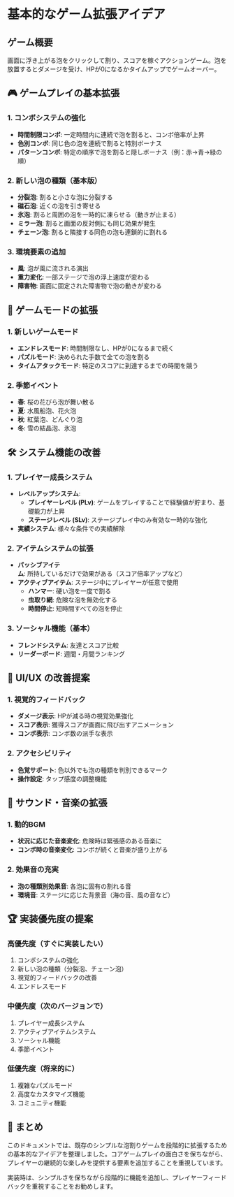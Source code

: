 # 基本的なゲーム拡張アイデア

## ゲーム概要
画面に浮き上がる泡をクリックして割り、スコアを稼ぐアクションゲーム。泡を放置するとダメージを受け、HPが0になるかタイムアップでゲームオーバー。

## 🎮 ゲームプレイの基本拡張

### 1. コンボシステムの強化
- **時間制限コンボ**: 一定時間内に連続で泡を割ると、コンボ倍率が上昇
- **色別コンボ**: 同じ色の泡を連続で割ると特別ボーナス
- **パターンコンボ**: 特定の順序で泡を割ると隠しボーナス（例：赤→青→緑の順）

### 2. 新しい泡の種類（基本版）
- **分裂泡**: 割ると小さな泡に分裂する
- **磁石泡**: 近くの泡を引き寄せる
- **氷泡**: 割ると周囲の泡を一時的に凍らせる（動きが止まる）
- **ミラー泡**: 割ると画面の反対側にも同じ効果が発生
- **チェーン泡**: 割ると隣接する同色の泡も連鎖的に割れる

### 3. 環境要素の追加
- **風**: 泡が風に流される演出
- **重力変化**: 一部ステージで泡の浮上速度が変わる
- **障害物**: 画面に固定された障害物で泡の動きが変わる

## 🎯 ゲームモードの拡張

### 1. 新しいゲームモード
- **エンドレスモード**: 時間制限なし、HPが0になるまで続く
- **パズルモード**: 決められた手数で全ての泡を割る
- **タイムアタックモード**: 特定のスコアに到達するまでの時間を競う

### 2. 季節イベント
- **春**: 桜の花びら泡が舞い散る
- **夏**: 水風船泡、花火泡
- **秋**: 紅葉泡、どんぐり泡
- **冬**: 雪の結晶泡、氷泡

## 🛠️ システム機能の改善

### 1. プレイヤー成長システム
- **レベルアップシステム**: 
  - **プレイヤーレベル (PLv)**: ゲームをプレイすることで経験値が貯まり、基礎能力が上昇
  - **ステージレベル (SLv)**: ステージプレイ中のみ有効な一時的な強化
- **実績システム**: 様々な条件での実績解除

### 2. アイテムシステムの拡張
- **パッシブアイテム**: 所持しているだけで効果がある（スコア倍率アップなど）
- **アクティブアイテム**: ステージ中にプレイヤーが任意で使用
  - **ハンマー**: 硬い泡を一度で割る
  - **虫取り網**: 危険な泡を無効化する
  - **時間停止**: 短時間すべての泡を停止

### 3. ソーシャル機能（基本）
- **フレンドシステム**: 友達とスコア比較
- **リーダーボード**: 週間・月間ランキング

## 🎨 UI/UX の改善提案

### 1. 視覚的フィードバック
- **ダメージ表示**: HPが減る時の視覚効果強化
- **スコア表示**: 獲得スコアが画面に飛び出すアニメーション
- **コンボ表示**: コンボ数の派手な表示

### 2. アクセシビリティ
- **色覚サポート**: 色以外でも泡の種類を判別できるマーク
- **操作設定**: タップ感度の調整機能

## 🎵 サウンド・音楽の拡張

### 1. 動的BGM
- **状況に応じた音楽変化**: 危険時は緊張感のある音楽に
- **コンボ時の音楽変化**: コンボが続くと音楽が盛り上がる

### 2. 効果音の充実
- **泡の種類別効果音**: 各泡に固有の割れる音
- **環境音**: ステージに応じた背景音（海の音、風の音など）

## 🏆 実装優先度の提案

### 高優先度（すぐに実装したい）
1. コンボシステムの強化
2. 新しい泡の種類（分裂泡、チェーン泡）
3. 視覚的フィードバックの改善
4. エンドレスモード

### 中優先度（次のバージョンで）
1. プレイヤー成長システム
2. アクティブアイテムシステム
3. ソーシャル機能
4. 季節イベント

### 低優先度（将来的に）
1. 複雑なパズルモード
2. 高度なカスタマイズ機能
3. コミュニティ機能

## 📝 まとめ

このドキュメントでは、既存のシンプルな泡割りゲームを段階的に拡張するための基本的なアイデアを整理しました。コアゲームプレイの面白さを保ちながら、プレイヤーの継続的な楽しみを提供する要素を追加することを重視しています。

実装時は、シンプルさを保ちながら段階的に機能を追加し、プレイヤーフィードバックを重視することをお勧めします。